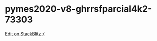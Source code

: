 # pymes2020-v8-ghrrsfparcial4k2-73303

[Edit on StackBlitz ⚡️](https://stackblitz.com/edit/pymes2020-v8-ghrrsfparcial4k2-73303)